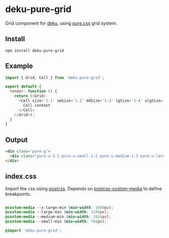 # deku-pure-grid

Grid component for [deku](https://github.com/dekujs/deku), using [pure.css](https://github.com/yahoo/pure) grid system.

## Install
```shell
npm install deku-pure-grid
```

## Example
```js
import { Grid, Cell } from 'deku-pure-grid';

export default {
  render: function () {
    return (<Grid>
      <Cell size='1-1' smSize='1-2' mdSize='1-3' lgSize='1-4' xlgSize='1-5'>
        Cell content
      </Cell>
    </Grid>);
  }
}
```

## Output
```html
<div class='pure-g'>
  <div class="pure-u-1-1 pure-u-small-1-2 pure-u-medium-1-3 pure-u-large-1-4 pure-u-x-large-1-5">Cell content</div>
</div>
```

## index.css

Import the css using [postcss](https://github.com/postcss/postcss). Depends on [postcss-custom-media](https://github.com/postcss/postcss-custom-media) to define breakpoints.
```css

@custom-media --x-large-min (min-width: 1600px);
@custom-media --large-min (min-width: 1348px);
@custom-media --medium-min (min-width: 1024px);
@custom-media --small-min (min-width: 768px);

@import 'deku-pure-grid';

```
